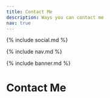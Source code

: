 ```yaml
---
title: Contact Me
description: Ways you can contact me
nav: true
---
```


{% include social.md %}

{% include nav.md %}

{% include banner.md %}

# Contact Me
